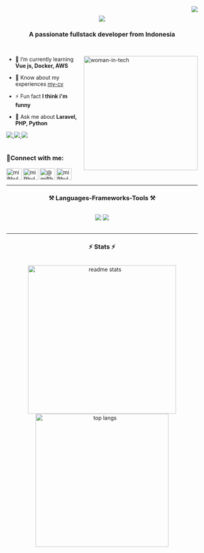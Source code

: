 <img
  align="right"
  src="https://visitor-badge.laobi.icu/badge?page_id=mifthulynp07.mifthulyn07"
/>

<h1 align="center">
  <img
    src="https://readme-typing-svg.herokuapp.com/?font=Righteous&size=35&center=true&vCenter=true&width=500&height=70&color=F59E0B&duration=4000&lines=Hi+There!+👋;+I'm+Miftahul+Ulyana+Hutabarat!;"
  />
</h1>

<h3 align="center">A passionate fullstack developer from Indonesia</h3>

<br/>

<img
  src="https://gifdb.com/images/high/cartoon-character-louise-belcher-coding-is-fun-ctmkcciuc1gyxos2.gif"
  alt="woman-in-tech"
  width="300"
  align="right"
/>

- 🌱 I’m currently learning **Vue js, Docker, AWS**
- 📄 Know about my experiences [my-cv](https://drive.google.com/file/d/1m6I_o5OiuVavqU8QJWzpUJQtO8iYaMIW/view)

- ⚡ Fun fact **I think i'm funny**
- 💬 Ask me about **Laravel, PHP, Python**


<div>
  <a href="mailto:mifthulyn07@gmail.com">
    <img
      src="https://img.shields.io/badge/Gmail-333333?style=for-the-badge&logo=gmail&logoColor=red"
    />
  </a>
  <a href="https://linkedin.com/in/miftahul-ulyana-hutabarat" target="_blank">
    <img
      src="https://img.shields.io/badge/LinkedIn-0077B5?style=for-the-badge&logo=linkedin&logoColor=white"
      target="_blank"
    />
  </a>
  <a
    href="https://mifthulyn07.github.io/portofolio-with-tailwind"
    target="_blank"
  >
    <img
      src="https://img.shields.io/badge/Portfolio-FF5722?style=for-the-badge&logo=todoist&logoColor=white"
      target="_blank"
    />
    <!-- sqlite, safari, google-chrome are other good icon options -->
  </a>
</div>

<br />

<h3>🧲Connect with me:</h3>
<p>
  <a href="https://twitter.com/mifthulyn07" target="blank"
    ><img
      align="center"
      src="https://raw.githubusercontent.com/rahuldkjain/github-profile-readme-generator/master/src/images/icons/Social/twitter.svg"
      alt="mifthulyn07"
      height="30"
      width="40"
  /></a>
  <a href="https://instagram.com/mifthulyn07" target="blank"
    ><img
      align="center"
      src="https://raw.githubusercontent.com/rahuldkjain/github-profile-readme-generator/master/src/images/icons/Social/instagram.svg"
      alt="mifthulyn07"
      height="30"
      width="40"
  /></a>
  <a href="https://medium.com/@mifthulyn07" target="blank"
    ><img
      align="center"
      src="https://raw.githubusercontent.com/rahuldkjain/github-profile-readme-generator/master/src/images/icons/Social/medium.svg"
      alt="@mifthulyn07"
      height="30"
      width="40"
  /></a>
  <a href="https://www.hackerrank.com/mifthulyn07" target="blank"
    ><img
      align="center"
      src="https://raw.githubusercontent.com/rahuldkjain/github-profile-readme-generator/master/src/images/icons/Social/hackerrank.svg"
      alt="mifthulyn07"
      height="30"
      width="40"
  /></a>
</p>

<hr />

<h3 align="center">⚒️ Languages-Frameworks-Tools ⚒️</h3>
<br />
<div align="center">
  <img
    src="https://skillicons.dev/icons?i=html,css,tailwind,bootstrap,javascript,jquery,php,mysql"
  />
  <img
    src="https://skillicons.dev/icons?i=java,python,cpp,vscode,github,git,figma,laravel,postman,firebase"
  /><br /><br />
</div>

<hr />

<h3 align="center">⚡ Stats ⚡</h3>
<br />
<div align="center">
  <img
    width="390"
    src="https://streak-stats.demolab.com/?user=mifthulyn07&theme=omni&border_radius=10&size_weight=0.5&count_weight=0.5)](https://git.io/streak-stats"
    alt="readme stats"
  />
  <img
    width="350"
    src="https://github-readme-stats-salesp07.vercel.app/api/top-langs/?username=mifthulyn07&hide=HTML&langs_count=8&layout=compact&theme=vision-friendly-dark&border_radius=10&size_weight=0.5&count_weight=0.5&exclude_repo=github-readme-stats"
    alt="top langs"
  />
</div>
